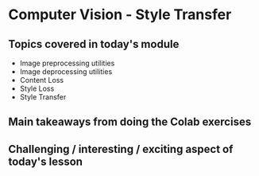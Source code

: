 # Computer Vision - Style Transfer

## Topics covered in today's module
* Image preprocessing utilities
* Image deprocessing utilities
* Content Loss
* Style Loss
* Style Transfer

## Main takeaways from doing the Colab exercises
<To be filled>

## Challenging / interesting / exciting aspect of today's lesson
<To be filled>
